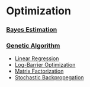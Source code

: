# Optimization
### [Bayes Estimation](./bayes_estimation)
### [Genetic Algorithm](./genetic_algorithm)
- [Linear Regression](./linear_regression)
- [Log-Barrier Optimization](./log_barrier)
- [Matrix Factorization](./matrix_factorization)
- [Stochastic Backpropegation](./stochastic_backpropegation)
